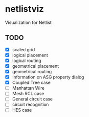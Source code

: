 # netlistviz
Visualization for Netlist
## TODO
- [x] scaled grid
- [x] logical placement
- [x] logical routing
- [x] geometrical placement
- [x] geometrical routing
- [x] Information on ASG property dialog
- [x] Coupled Tree case
- [ ] Manhattan Wire
- [ ] Mesh RCL case
- [ ] General circuit case
- [ ] circuit recognition
- [ ] HES case
